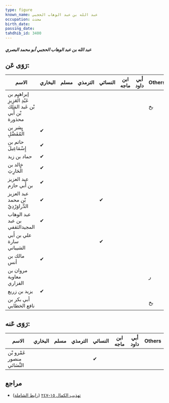 ```yaml
---
type: figure
known_name: عبد الله بن عبد الوهاب الحجبي
occupation: محدث
birth_date:
passing_date:
tahdhib_id: 3400
---
```

##### عبد الله بن عبد الوهاب الحجبي أبو محمد البصري

## رَوَى عَن:
| الاسم                                                         | البخاري | مسلم | الترمذي | النسائي | ابن ماجه | أبي داود | Others |
| ------------------------------------------------------------- | ------- | ---- | ------- | ------- | -------- | -------- | ------ |
| إبراهيم بن عَبْدِ الْعَزِيزِ بْن عَبد المَلِك بْن أَبي محذورة |         |      |         |         |          |          | بخ     |
| بشر بن الْمُفَضَّلِ                                           | ✔       |      |         |         |          |          |        |
| حاتم بن إِسْمَاعِيلَ                                          | ✔       |      |         |         |          |          |        |
| حماد بن زيد                                                   | ✔       |      |         |         |          |          |        |
| خالد بن الْحَارِثِ                                            | ✔       |      |         |         |          |          |        |
| عبد العزيز بن أَبي حازم                                       | ✔       |      |         |         |          |          |        |
| عبد العزيز بْن محمد الدَّراوَرْدِيّ                           | ✔       |      |         | ✔       |          |          |        |
| عبد الوهاب بن عبد المجيدالثقفي                                | ✔       |      |         |         |          |          |        |
| علي بن أَبي سارة الشيباني                                     |         |      |         | ✔       |          |          |        |
| مالك بن أنس                                                   | ✔       |      |         |         |          |          |        |
| مروان بن معاوية الفزاري                                       |         |      |         |         |          |          | ر      |
| يزيد بن زريع                                                  | ✔       |      |         |         |          |          |        |
| أبي بكر بن نافع الخطابي                                       |         |      |         |         |          |          | بخ     |
## رَوَى عَنه:
| الاسم                       | البخاري | مسلم | الترمذي | النسائي | ابن ماجه | أبي داود | Others |
| --------------------------- | ------- | ---- | ------- | ------- | -------- | -------- | ------ |
| عَمْرو بْن منصور النَّسَائي |         |      |         | ✔       |          |          |        |
## مراجع
- [تهذيب الكمال ١٥-٢٤٧](obsidian://open?vault=Tahdhib-al-Kamal&file=Figures/٣٤٠٠-عبد%20الله%20بن%20عبد%20الوهاب%20الحجبي%20أبو%20محمد%20البصري) ([رابط الشاملة](https://shamela.ws/book/3722/7731))